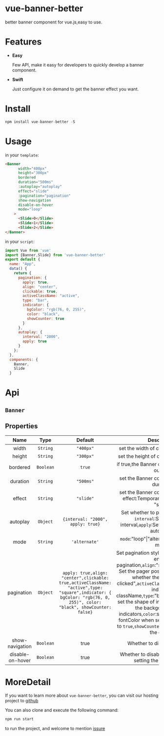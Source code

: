 # vue-banner-better 
better banner component for vue.js,easy to use. 
# Features 
+ <b>Easy</b> 
  
  Few API, make it easy for developers to quickly develop a banner component. 
+ <b>Swift</b> 

  Just configure it on demand to get the banner effect you want.
# Install 
```javascript
npm install vue-banner-better -S
``` 
# Usage 
in your `template`: 
```html 
<Banner
      width="400px"
      height="300px"
      bordered
      duration="500ms"
      :autoplay="autoplay"
      effect="slide"
      :pagination="pagination"
      show-navigation
      disable-on-hover
      mode="loop"
    >
      <Slide>0</Slide>
      <Slide>1</Slide>
      <Slide>2</Slide>
</Banner>
``` 
in your `script`:
```javascript
import Vue from 'vue' 
import {Banner,Slide} from 'vue-banner-better'
export default {
  name: "App",
  data() {
    return {
      pagination: {
        apply: true,
        align: "center",
        clickable: true,
        activeClassName: "active",
        type: "bar",
        indicator: {
          bgColor: "rgb(76, 0, 255)",
          color: "black",
          showCounter: true
        }
      },
      autoplay: {
        interval: "2000",
        apply: true
      }
    };
  },
  components: {
    Banner,
    Slide
  }
``` 
# Api 
## `Banner`
## Properties 
|       Name       |   Type    |                                                                                   Default                                                                                    |                                                                                                                                                                                                                              Description                                                                                                                                                                                                                              |
| :--------------: | :-------: | :--------------------------------------------------------------------------------------------------------------------------------------------------------------------------: | :-------------------------------------------------------------------------------------------------------------------------------------------------------------------------------------------------------------------------------------------------------------------------------------------------------------------------------------------------------------------------------------------------------------------------------------------------------------------: |
|      width       | `String`  |                                                                                  `"400px"`                                                                                   |                                                                                                                                                                                                                  set the width of component "Banner"                                                                                                                                                                                                                  |
|      height      | `String`  |                                                                                  `"300px"`                                                                                   |                                                                                                                                                                                                                 set the height of component "Banner"                                                                                                                                                                                                                  |
|     bordered     | `Boolean` |                                                                                    `true`                                                                                    |                                                                                                                                                                                                             if true,the Banner component have 1px outline                                                                                                                                                                                                             |
|     duration     | `String`  |                                                                                  `"500ms"`                                                                                   |                                                                                                                                                                                                              set the Banner component animation duration                                                                                                                                                                                                              |
|      effect      | `String`  |                                                                                  `"slide"`                                                                                   |                                                                                                                                                                                             set the Banner component animation effect:Temporarily only supported "slide"                                                                                                                                                                                              |
|     autoplay     | `Object`  |                                                                      `{interval: "2000", apply: true}`                                                                       |                                                                                                                                                                           Set whether to play automatically :{  `interval`:Set the motion interval,`apply`:Set whether to enable autoplay }                                                                                                                                                                           |
|       mode       | `String`  |                                                                                `'alternate'`                                                                                 |                                                                                                                                                                                                             `mode`:"loop"\|"alternate" Set the sport mode                                                                                                                                                                                                             |
|    pagination    | `Object`  | `apply: true,align: "center",clickable: true,activeClassName: "active",type: "square",indicator: {          bgColor: "rgb(76, 0, 255)", color: "black", showCounter: false}` | Set pagination style :{  `apply`:Whether to enable pagination,`align`:"start"\|"center"\|"end"  Set the pager position,`clickable`:"Set whether the pager can be clicked",`activeClassName`:set the active indicator className,`type`:"bar"\|"square"\|"circle" set the shape of indicators,`bgColor`:set the backgoundColor of indicators,`color`:set the inner counter fontColor when set `showCounter` value to `true`,`showCounter`:Whether to display the count} |
| show-navigation  | `Boolean` |                                                                                     true                                                                                     |                                                                                                                                                                                                                     Whether to display navigation                                                                                                                                                                                                                     |
| disable-on-hover | `Boolean` |                                                                                     true                                                                                     |                                                                                                                                                                                                      Whether to disable the banner when setting the mouse hover                                                                                                                                                                                                       |
# MoreDetail
If you want to learn more about `vue-banner-better`, you can visit our hosting project to [github](https://github.com/Vinsurs/vue-banner-better) 

You can also clone and execute the following command: 
```javascript
npm run start
```
 to run the project, and welcome to mention [issure](https://github.com/Vinsurs/vue-banner-better/issues)